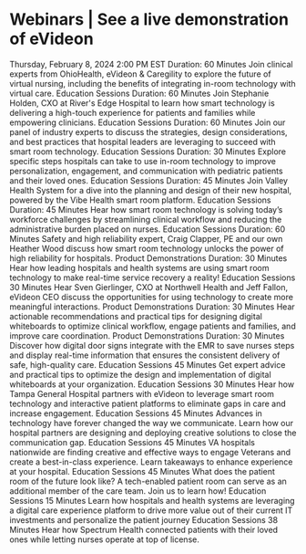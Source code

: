 # Webinars | See a live demonstration of eVideon

Thursday, February 8, 2024
2:00 PM EST
Duration: 60 Minutes
Join clinical experts from OhioHealth, eVideon & Caregility to explore the future of virtual nursing, including the benefits of integrating in-room technology with virtual care.
Education Sessions
Duration: 60 Minutes
Join Stephanie Holden, CXO at River's Edge Hospital to learn how smart technology is delivering a high-touch experience for patients and families while empowering clinicians.
Education Sessions
Duration: 60 Minutes
Join our panel of industry experts to discuss the strategies, design considerations, and best practices that hospital leaders are leveraging to succeed with smart room technology.
Education Sessions
Duration: 30 Minutes
Explore specific steps hospitals can take to use in-room technology to improve personalization, engagement, and communication with pediatric patients and their loved ones.
Education Sessions
Duration: 45 Minutes
Join Valley Health System for a dive into the planning and design of their new hospital, powered by the Vibe Health smart room platform.
Education Sessions
Duration: 45 Minutes
Hear how smart room technology is solving today’s workforce challenges by streamlining clinical workflow and reducing the administrative burden placed on nurses.
Education Sessions
Duration: 60 Minutes
Safety and high reliability expert, Craig Clapper, PE and our own Heather Wood discuss how smart room technology unlocks the power of high reliability for hospitals.
Product Demonstrations
Duration: 30 Minutes
Hear how leading hospitals and health systems are using smart room technology to make real-time service recovery a reality!
Education Sessions
30 Minutes
Hear Sven Gierlinger, CXO at Northwell Health and Jeff Fallon, eVideon CEO discuss the opportunities for using technology to create more meaningful interactions.
Product Demonstrations
Duration: 30 Minutes
Hear actionable recommendations and practical tips for designing digital whiteboards to optimize clinical workflow, engage patients and families, and improve care coordination.
Product Demonstrations
Duration: 30 Minutes
Discover how digital door signs integrate with the EMR to save nurses steps and display real-time information that ensures the consistent delivery of safe, high-quality care.
Education Sessions
45 Minutes
Get expert advice and practical tips to optimize the design and implementation of digital whiteboards at your organization.
Education Sessions
30 Minutes
Hear how Tampa General Hospital partners with eVideon to leverage smart room technology and interactive patient platforms to eliminate gaps in care and increase engagement.
Education Sessions
45 Minutes
Advances in technology have forever changed the way we communicate. Learn how our hospital partners are designing and deploying creative solutions to close the communication gap.
Education Sessions
45 Minutes
VA hospitals nationwide are finding creative and effective ways to engage Veterans and create a best-in-class experience. Learn takeaways to enhance experience at your hospital.
Education Sessions
45 Minutes
What does the patient room of the future look like? A tech-enabled patient room can serve as an additional member of the care team. Join us to learn how!
Education Sessions
15 Minutes
Learn how hospitals and health systems are leveraging a digital care experience platform to drive more value out of their current IT investments and personalize the patient journey
Education Sessions
38 Minutes
Hear how Spectrum Health connected patients with their loved ones while letting nurses operate at top of license.